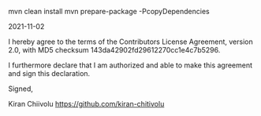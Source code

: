mvn clean install
mvn prepare-package -PcopyDependencies


2021-11-02

I hereby agree to the terms of the Contributors License
Agreement, version 2.0, with MD5 checksum
143da42902fd29612270cc1e4c7b5296.

I furthermore declare that I am authorized and able to make this
agreement and sign this declaration.

Signed,

Kiran Chiivolu
https://github.com/kiran-chitivolu
